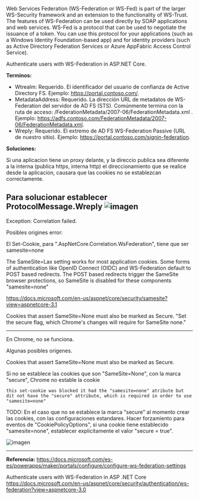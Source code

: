 
Web Services Federation (WS-Federation or WS-Fed) is part of the larger WS-Security framework and an extension to the functionality of WS-Trust. The features of WS-Federation can be used directly by SOAP applications and web services. WS-Fed is a protocol that can be used to negotiate the issuance of a token. You can use this protocol for your applications (such as a Windows Identity Foundation-based app) and for identity providers (such as Active Directory Federation Services or Azure AppFabric Access Control Service).


Authenticate users with WS-Federation in ASP.NET Core.

**Terminos:**

- Wtrealm: Requerido. El identificador del usuario de confianza de Active Directory FS. Ejemplo: https://portal.contoso.com/. 
- MetadataAddress: Requerido. La dirección URL de metadatos de WS-Federation del servidor de AD FS (STS). Comúnmente termina con la ruta de acceso: /FederationMetadata/2007-06/FederationMetadata.xml . Ejemplo: https://adfs.contoso.com/FederationMetadata/2007-06/FederationMetadata.xml.
- Wreply: Requerido. El extremo de AD FS WS-Federation Passive (URL de nuestro sitio). Ejemplo: https://portal.contoso.com/signin-federation.

**Soluciones:**


Si una aplicacion tiene un proxy delante, y la direccio publica sea diferente a la interna (publica https, interna http) el direccionamiento que se realice desde la aplicacion, causara que las cookies no se establezcan correctamente. 

Para solucionar establecer ProtocolMessage.Wreply
![imagen](https://user-images.githubusercontent.com/222181/92297689-9ad9dc80-ef07-11ea-86c9-617db88bbe43.png)
-----

Exception: Correlation failed.

Posibles origines error:

El Set-Cookie,  para ".AspNetCore.Correlation.WsFederation", tiene que ser samesite=none

The SameSite=Lax setting works for most application cookies. Some forms of authentication like OpenID Connect (OIDC) and WS-Federation default to POST based redirects. The POST based redirects trigger the SameSite browser protections, so SameSite is disabled for these components "samesite=none"

https://docs.microsoft.com/en-us/aspnet/core/security/samesite?view=aspnetcore-3.1

Cookies that assert SameSite=None must also be marked as Secure. "Set the secure flag, which Chrome's changes will require for SameSite none."


----
En Chrome, no se funciona. 

Algunas posibles origenes.

Cookies that assert SameSite=None must also be marked as Secure.

Si no se establece las cookies que son "SameSite=None", con la marca "secure", Chrome no estable  la cookie 

    this set-cookie was blocked it had the "samesite=none" atribute but dit not have the "secure" attribute, which is required in order to use "samesite=none"

TODO: En el caso que no se establece la marca "secure" al momento crear las cookies, con las configuraciones estandares. Hacer forzamiento para eventos de "CookiePolicyOptions", si una cookie tiene establecido "samesite=none", establecer explicitamente el valor "secure = true".

![imagen](https://user-images.githubusercontent.com/222181/92298819-556edc80-ef12-11ea-9a99-58c43109b358.png)


----------




**Referencia:**
https://docs.microsoft.com/es-es/powerapps/maker/portals/configure/configure-ws-federation-settings

Authenticate users with WS-Federation in ASP .NET Core 
https://docs.microsoft.com/en-us/aspnet/core/security/authentication/ws-federation?view=aspnetcore-3.0





